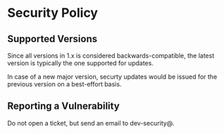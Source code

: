 # Security Policy

## Supported Versions

Since all versions in 1.x is considered backwards-compatible, the latest version is typically the one supported for updates. 

In case of a new major version, securty updates would be issued for the previous version on a best-effort basis.

## Reporting a Vulnerability

Do not open a ticket, but send an email to dev-security@.
